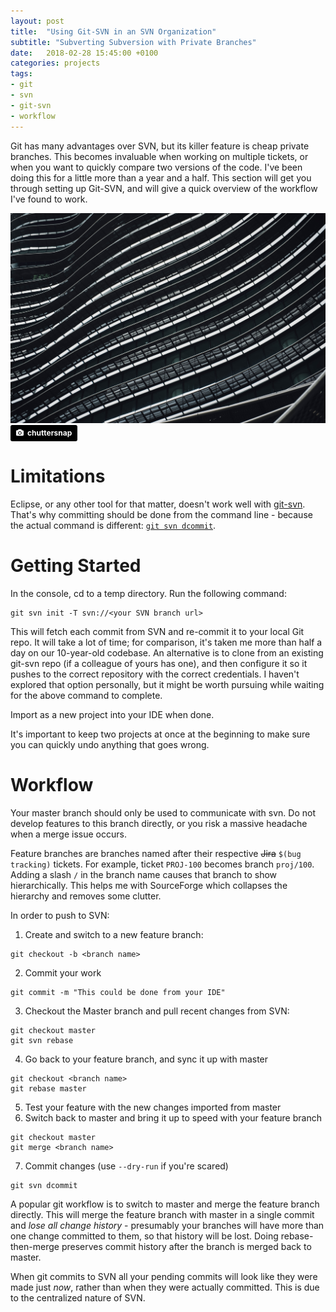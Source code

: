 ```yaml
---
layout: post
title:  "Using Git-SVN in an SVN Organization"
subtitle: "Subverting Subversion with Private Branches"
date:   2018-02-28 15:45:00 +0100
categories: projects
tags:
- git
- svn
- git-svn
- workflow
---
```



Git has many advantages over SVN, but its killer feature is cheap private branches. This becomes invaluable when working on multiple tickets, or when you want to quickly compare two versions of the code.
I've been doing this for a little more than a year and a half. This section will get you through setting up Git-SVN, and will give a quick overview of the workflow I've found to work.

![Photo by chuttersnap on Unsplash](/assets/images/posts/chuttersnap-473317-unsplash.jpg)
<a style="background-color:black;color:white;text-decoration:none;padding:4px 6px;font-family:-apple-system, BlinkMacSystemFont, &quot;San Francisco&quot;, &quot;Helvetica Neue&quot;, Helvetica, Ubuntu, Roboto, Noto, &quot;Segoe UI&quot;, Arial, sans-serif;font-size:12px;font-weight:bold;line-height:1.2;display:inline-block;border-radius:3px;" href="https://unsplash.com/@chuttersnap?utm_medium=referral&amp;utm_campaign=photographer-credit&amp;utm_content=creditBadge" target="_blank" rel="noopener noreferrer" title="Download free do whatever you want high-resolution photos from chuttersnap"><span style="display:inline-block;padding:2px 3px;"><svg xmlns="http://www.w3.org/2000/svg" style="height:12px;width:auto;position:relative;vertical-align:middle;top:-1px;fill:white;" viewBox="0 0 32 32"><title>unsplash-logo</title><path d="M20.8 18.1c0 2.7-2.2 4.8-4.8 4.8s-4.8-2.1-4.8-4.8c0-2.7 2.2-4.8 4.8-4.8 2.7.1 4.8 2.2 4.8 4.8zm11.2-7.4v14.9c0 2.3-1.9 4.3-4.3 4.3h-23.4c-2.4 0-4.3-1.9-4.3-4.3v-15c0-2.3 1.9-4.3 4.3-4.3h3.7l.8-2.3c.4-1.1 1.7-2 2.9-2h8.6c1.2 0 2.5.9 2.9 2l.8 2.4h3.7c2.4 0 4.3 1.9 4.3 4.3zm-8.6 7.5c0-4.1-3.3-7.5-7.5-7.5-4.1 0-7.5 3.4-7.5 7.5s3.3 7.5 7.5 7.5c4.2-.1 7.5-3.4 7.5-7.5z"></path></svg></span><span style="display:inline-block;padding:2px 3px;">chuttersnap</span></a>

# Limitations

Eclipse, or any other tool for that matter, doesn't work well with [git-svn][git-svn]. That's why committing should be done from the command line - because the actual command is different: [`git svn dcommit`][dcommit].

# Getting Started

In the console, cd to a temp directory. Run the following command:

```
git svn init -T svn://<your SVN branch url>
```

This will fetch each commit from SVN and re-commit it to your local Git repo. It will take a lot of time; for comparison, it's taken me more than half a day on our 10-year-old codebase.
An alternative is to clone from an existing git-svn repo (if a colleague of yours has one), and then configure it so it pushes to the correct repository with the correct credentials.
I haven't explored that option personally, but it might be worth pursuing while waiting for the above command to complete.

Import as a new project into your IDE when done.

It's important to keep two projects at once at the beginning to make sure you can quickly undo anything that goes wrong.


# Workflow

Your master branch should only be used to communicate with svn. Do not develop features to this branch directly, or you risk a massive headache when a merge issue occurs.

Feature branches are branches named after their respective ~~Jira~~ `$(bug tracking)` tickets. For example, ticket `PROJ-100` becomes branch `proj/100`. Adding a slash `/` in the branch name causes that branch to
show hierarchically. This helps me with SourceForge which collapses the hierarchy and removes some clutter.

In order to push to SVN:

1. Create and switch to a new feature branch:
```
git checkout -b <branch name>
```
2. Commit your work
```
git commit -m "This could be done from your IDE"
```
3. Checkout the Master branch and pull recent changes from SVN:
```
git checkout master
git svn rebase
```
4. Go back to your feature branch, and sync it up with master
```
git checkout <branch name>
git rebase master
```
5. Test your feature with the new changes imported from master
6. Switch back to master and bring it up to speed with your feature branch
```
git checkout master
git merge <branch name>
```
7. Commit changes (use `--dry-run` if you're scared)
```
git svn dcommit
```	

A popular git workflow is to switch to master and merge the feature branch directly. This will merge the feature branch with master in a single commit and *lose all change history* - presumably your branches will have more than one change committed to them, so that history will be lost. Doing rebase-then-merge preserves commit history after the branch is merged back to master.

When git commits to SVN all your pending commits will look like they were made just _now_, rather than when they were actually committed. This is due to the centralized nature of SVN.

[dcommit]: https://git-scm.com/docs/git-svn#git-svn-emdcommitem
[git-svn]: https://git-scm.com/docs/git-svn
